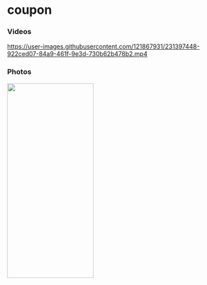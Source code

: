 # coupon

### Videos

https://user-images.githubusercontent.com/121867931/231397448-922ced07-84a9-461f-9e3d-730b62b478b2.mp4


### Photos
<img align='left' src="https://user-images.githubusercontent.com/121867931/231236102-1a5567d7-08ab-4fd9-9c05-b0df5eae6edf.jpg" width="200" height="450">
